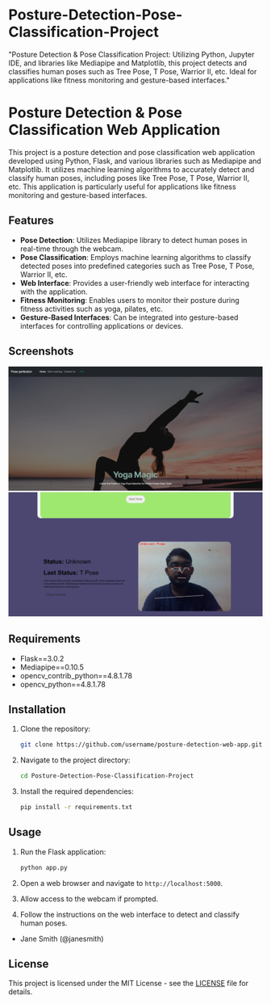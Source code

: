 # Posture-Detection-Pose-Classification-Project
"Posture Detection &amp; Pose Classification Project:  Utilizing Python, Jupyter IDE, and libraries like Mediapipe and Matplotlib, this project detects and classifies human poses such as Tree Pose, T Pose, Warrior II, etc. Ideal for applications like fitness monitoring and gesture-based interfaces."


# Posture Detection & Pose Classification Web Application

This project is a posture detection and pose classification web application developed using Python, Flask, and various libraries such as Mediapipe and Matplotlib. It utilizes machine learning algorithms to accurately detect and classify human poses, including poses like Tree Pose, T Pose, Warrior II, etc. This application is particularly useful for applications like fitness monitoring and gesture-based interfaces.

## Features

- **Pose Detection**: Utilizes Mediapipe library to detect human poses in real-time through the webcam.
- **Pose Classification**: Employs machine learning algorithms to classify detected poses into predefined categories such as Tree Pose, T Pose, Warrior II, etc.
- **Web Interface**: Provides a user-friendly web interface for interacting with the application.
- **Fitness Monitoring**: Enables users to monitor their posture during fitness activities such as yoga, pilates, etc.
- **Gesture-Based Interfaces**: Can be integrated into gesture-based interfaces for controlling applications or devices.

## Screenshots

![Screenshot 1](Screenshots/home-page.png)
![Screenshot 2](screenshots/detection.png)

## Requirements

- Flask==3.0.2
- Mediapipe==0.10.5
- opencv_contrib_python==4.8.1.78
- opencv_python==4.8.1.78

## Installation

1. Clone the repository:

   ```bash
   git clone https://github.com/username/posture-detection-web-app.git
   ```

2. Navigate to the project directory:

   ```bash
   cd Posture-Detection-Pose-Classification-Project
   ```

3. Install the required dependencies:

   ```bash
   pip install -r requirements.txt
   ```

## Usage

1. Run the Flask application:

   ```bash
   python app.py
   ```

2. Open a web browser and navigate to `http://localhost:5000`.

3. Allow access to the webcam if prompted.

4. Follow the instructions on the web interface to detect and classify human poses.
- Jane Smith (@janesmith)

## License

This project is licensed under the MIT License - see the [LICENSE](LICENSE) file for details.
